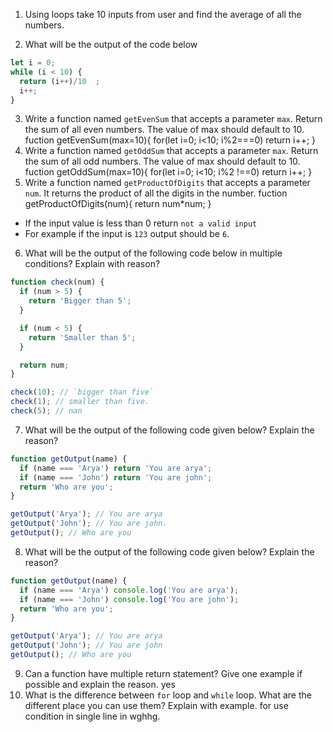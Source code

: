 1. Using loops take 10 inputs from user and find the average of all the numbers.

2. What will be the output of the code below

```js
let i = 0;
while (i < 10) {
  return (i++)/10  ;
  i++;
}
```

3. Write a function named `getEvenSum` that accepts a parameter `max`. Return the sum of all even numbers. The value of max should default to 10.
  fuction getEvenSum(max=10){
     for(let i=0; i<10; i%2===0)
     return i++;
  }
4. Write a function named `getOddSum` that accepts a parameter `max`. Return the sum of all odd numbers. The value of max should default to 10.
  fuction getOddSum(max=10){
     for(let i=0; i<10; i%2 !==0)
     return i++;
  }
5. Write a function named `getProductOfDigits` that accepts a parameter `num`. It returns the product of all the digits in the number.
fuction getProductOfDigits(num){
      return num*num;
  }
- If the input value is less than 0 return `not a valid input`
- For example if the input is `123` output should be `6`.

6. What will be the output of the following code below in multiple conditions? Explain with reason?

```js
function check(num) {
  if (num > 5) {
    return 'Bigger than 5';
  }

  if (num < 5) {
    return 'Smaller than 5';
  }

  return num;
}

check(10); // `bigger than five`
check(1); // smaller than five.
check(5); // nan
```

7. What will be the output of the following code given below? Explain the reason?

```js
function getOutput(name) {
  if (name === 'Arya') return 'You are arya';
  if (name === 'John') return 'You are john';
  return 'Who are you';
}

getOutput('Arya'); // You are arya
getOutput('John'); // You are john.
getOutput(); // Who are you
```

8. What will be the output of the following code given below? Explain the reason?

```js
function getOutput(name) {
  if (name === 'Arya') console.log('You are arya');
  if (name === 'John') console.log('You are john');
  return 'Who are you';
}

getOutput('Arya'); // You are arya
getOutput('John'); // You are john
getOutput(); // Who are you
```

9. Can a function have multiple return statement? Give one example if possible and explain the reason.
  yes 
10. What is the difference between `for` loop and `while` loop. What are the different place you can use them? Explain with example.
for use condition in single line in wghhg.
